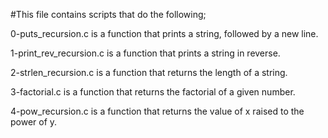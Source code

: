 #This file contains scripts that do the following;

0-puts_recursion.c is a function that prints a string, followed by a new line.

1-print_rev_recursion.c is a function that prints a string in reverse.

2-strlen_recursion.c is a function that returns the length of a string.

3-factorial.c is a function that returns the factorial of a given number.

4-pow_recursion.c is a function that returns the value of x raised to the power of y.




